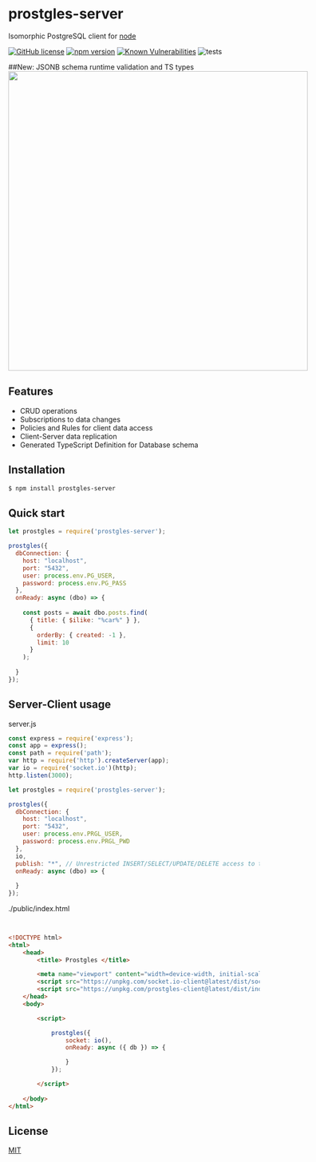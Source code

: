 # prostgles-server
  
  Isomorphic PostgreSQL client for [node](http://nodejs.org)

[![GitHub license](https://img.shields.io/badge/license-MIT-blue.svg)](https://github.com/prostgles/prostgles-server-js/blob/master/LICENSE)
[![npm version](https://img.shields.io/npm/v/prostgles-server.svg?style=flat)](https://www.npmjs.com/package/prostgles-server)
[![Known Vulnerabilities](https://snyk.io/test/github/prostgles/prostgles-server-js/badge.svg)](https://snyk.io/test/github/prostgles/prostgles-server-js)
![tests](https://github.com/prostgles/prostgles-server-js/workflows/tests/badge.svg?branch=master)


##New: JSONB schema runtime validation and TS types   
<img src="https://prostgles.com/tsdef2.png" width="600px" style="max-width: 90vw; " />  

## Features
 
  * CRUD operations 
  * Subscriptions to data changes
  * Policies and Rules for client data access
  * Client-Server data replication
  * Generated TypeScript Definition for Database schema

## Installation

```bash
$ npm install prostgles-server
```

## Quick start

```js
let prostgles = require('prostgles-server');

prostgles({
  dbConnection: {
    host: "localhost",
    port: "5432",
    user: process.env.PG_USER,
    password: process.env.PG_PASS
  },
  onReady: async (dbo) => {
  
    const posts = await dbo.posts.find(
      { title: { $ilike: "%car%" } }, 
      { 
        orderBy: { created: -1 }, 
        limit: 10 
      }
    );
    
  }
});
```

## Server-Client usage

server.js
```js
const express = require('express');
const app = express();
const path = require('path');
var http = require('http').createServer(app);
var io = require('socket.io')(http);
http.listen(3000);

let prostgles = require('prostgles-server');

prostgles({
  dbConnection: {
    host: "localhost",
    port: "5432",
    user: process.env.PRGL_USER,
    password: process.env.PRGL_PWD
  },
  io,
  publish: "*", // Unrestricted INSERT/SELECT/UPDATE/DELETE access to the tables in the database
  onReady: async (dbo) => {
    
  }
});
```

./public/index.html
```html

	  
<!DOCTYPE html>
<html>
	<head>
		<title> Prostgles </title>

		<meta name="viewport" content="width=device-width, initial-scale=1">
		<script src="https://unpkg.com/socket.io-client@latest/dist/socket.io.min.js" type="text/javascript"></script>
		<script src="https://unpkg.com/prostgles-client@latest/dist/index.js" type="text/javascript"></script>	
	</head>
	<body>

		<script>

			prostgles({
				socket: io(), 
				onReady: async ({ db }) => {

				}
			});

		</script>
		
	</body>
</html>
```


## License

  [MIT](LICENSE)
